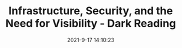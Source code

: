 ---
"title": "Infrastructure, Security, and the Need for Visibility - Dark Reading"
"date": "2021-9-17 14:10:23"
"feed_name": "GOOGLENEWSINDUSTRIAL"
"feed_website": "https://news.google.com/search?q=industrial%2Bincident&hl=en-US&gl=US&ceid=US:en"
"feed_rss": "https://news.google.com/rss/search?q=industrial%2Bincident&hl=en-US&gl=US&ceid=US:en"
"link": "https://www.darkreading.com/physical-security/infrastructure-security-and-the-need-for-visibility"
"file": "_posts/2021-1-1-8ee57c846751cf3a8846e22d3b076d91c8834e9a.md"
"accident": "0"
"drilling": "0"
"dead": "0"
"injured": "0"
---